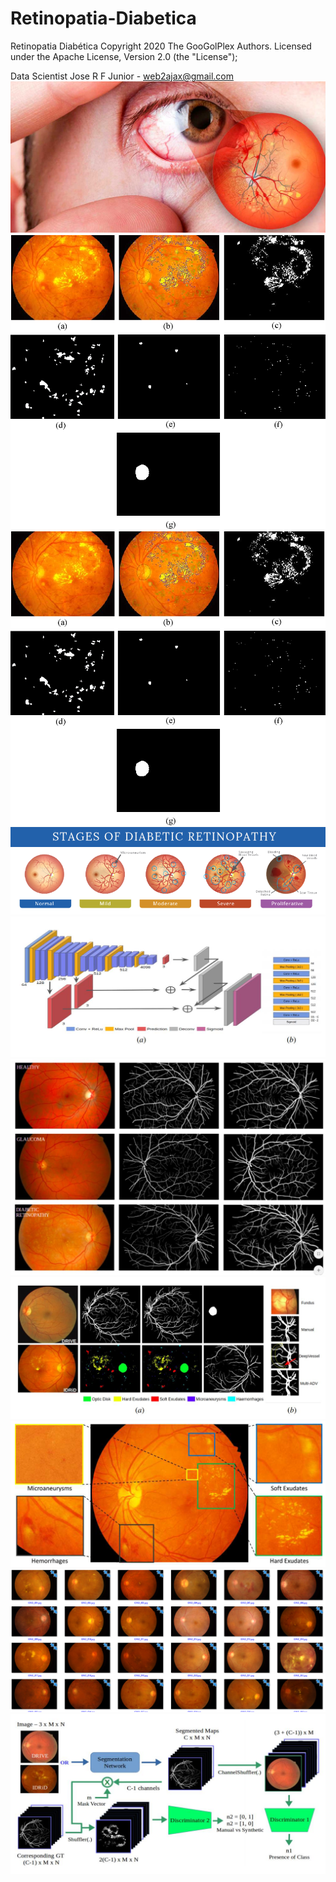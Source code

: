 # Retinopatia-Diabetica

Retinopatia Diabética
Copyright 2020 The GooGolPlex Authors. Licensed under the Apache License, Version 2.0 (the "License");

Data Scientist Jose R F Junior - web2ajax@gmail.com
![](1.jpg)
![](2.png)
![](3.png)
![](4.png)
![](5.jpg)
![](6.jpg)
![](7.jpg)
![](8.png)
![](9.png)
![](10.jpg)
